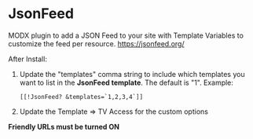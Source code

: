 # JsonFeed

MODX plugin to add a JSON Feed to your site with Template Variables to customize the feed per resource. https://jsonfeed.org/

After Install:
1. Update the "templates" comma string to include which templates you want to list in the **JsonFeed template**. The default is "1".
   Example:
   ```
   [[!JsonFeed? &templates=`1,2,3,4`]]
   ```
2. Update the Template => TV Access for the custom options

**Friendly URLs must be turned ON**
